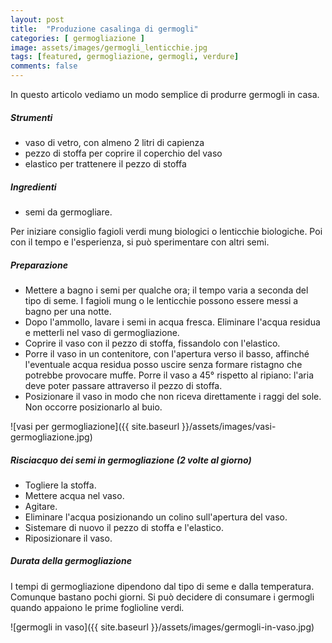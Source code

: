 ```yaml
---
layout: post
title:  "Produzione casalinga di germogli"
categories: [ germogliazione ]
image: assets/images/germogli_lenticchie.jpg
tags: [featured, germogliazione, germogli, verdure]
comments: false
---
```

In questo articolo vediamo un modo semplice di produrre germogli in casa.

##### Strumenti

- vaso di vetro, con almeno 2 litri di capienza
- pezzo di stoffa per coprire il coperchio del vaso
- elastico per trattenere il pezzo di stoffa

##### Ingredienti

- semi da germogliare.

Per iniziare consiglio fagioli verdi mung biologici o lenticchie biologiche.
Poi con il tempo e l'esperienza, si può sperimentare con altri semi.

##### Preparazione

- Mettere a bagno i semi per qualche ora; il tempo varia a seconda del tipo di seme. I fagioli mung o le lenticchie possono essere messi a bagno per una notte.
- Dopo l'ammollo, lavare i semi in acqua fresca. Eliminare l'acqua residua e metterli nel vaso di germogliazione.
- Coprire il vaso con il pezzo di stoffa, fissandolo con l'elastico.
- Porre il vaso in un contenitore, con l'apertura verso il basso, affinché l'eventuale acqua residua posso uscire senza formare ristagno che potrebbe provocare muffe. Porre il vaso a 45° rispetto al ripiano: l'aria deve poter passare attraverso il pezzo di stoffa.
- Posizionare il vaso in modo che non riceva direttamente i raggi del sole. Non occorre posizionarlo al buio.

![vasi per germogliazione]({{ site.baseurl }}/assets/images/vasi-germogliazione.jpg)

##### Risciacquo dei semi in germogliazione (2 volte al giorno)

- Togliere la stoffa.
- Mettere acqua nel vaso.
- Agitare.
- Eliminare l'acqua posizionando un colino sull'apertura del vaso.
- Sistemare di nuovo il pezzo di stoffa e l'elastico.
- Riposizionare il vaso.

##### Durata della germogliazione
I tempi di germogliazione dipendono dal tipo di seme e dalla temperatura. Comunque bastano pochi giorni. Si può decidere di consumare i germogli quando appaiono le prime foglioline verdi.

![germogli in vaso]({{ site.baseurl }}/assets/images/germogli-in-vaso.jpg)
